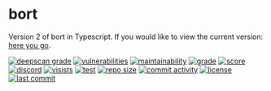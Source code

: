 # bort
Version 2 of bort in Typescript. If you would like to view the current version: [here you go](https://github.com/MatievisTheKat/bort/tree/master).

[![deepscan grade](https://deepscan.io/api/teams/10306/projects/13030/branches/212991/badge/grade.svg)](https://deepscan.io/dashboard#view=project&tid=10306&pid=13030&bid=212991)
[![vulnerabilities](https://snyk.io/test/github/MatievisTheKat/bort/badge.svg?targetFile=package.json)](https://snyk.io/test/github/MatievisTheKat/bort?targetFile=package.json)
[![maintainability](https://api.codeclimate.com/v1/badges/ee41309468df0c25cec4/maintainability)](https://codeclimate.com/github/MatievisTheKat/bort/maintainability)
[![grade](https://www.code-inspector.com/project/12775/status/svg)](https://www.code-inspector.com/project/12775/status)
[![score](https://www.code-inspector.com/project/12775/score/svg)](https://www.code-inspector.com/project/12775/score)
[![discord](https://img.shields.io/discord/673605613456195584)](https://discord.gg/t65hRpd)
[![visists](https://badges.pufler.dev/visits/MatievisTheKat/bort)](https://badges.pufler.dev/visits/MatievisTheKat/bort)
[![test](https://github.com/MatievisTheKat/bort/workflows/test/badge.svg?branch=v2)](https://github.com/MatievisTheKat/bort/actions?query=workflow%3Atest&branch=v2)
[![repo size](https://img.shields.io/github/repo-size/matievisthekat/bort)](https://shields.io)
[![commit activity](https://img.shields.io/github/commit-activity/m/MatievisTheKat/bort)](https://shields.io)
[![license](https://img.shields.io/github/license/MatievisTheKat/bort)](https://shields.io)
[![last commit](https://img.shields.io/github/last-commit/MatievisTheKat/bort/v2)](https://shields.io)
